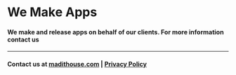 <h1>We Make Apps</h1>

<h4>We make and release apps on behalf of our clients. For more information contact us</h4>

<hr />
<h4> Contact us at <a href="https://madithouse.com" target="_blank">madithouse.com</a> | <a href="/privacy-policy" target="_blank">Privacy Policy</a></h4>
